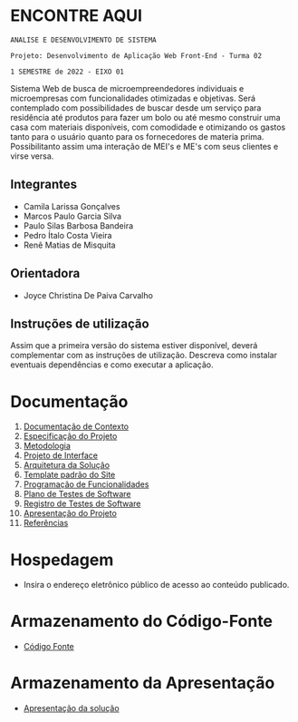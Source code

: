 # ENCONTRE AQUI 
`ANALISE E DESENVOLVIMENTO DE SISTEMA `

`Projeto: Desenvolvimento de Aplicação Web Front-End - Turma 02`

`1 SEMESTRE de 2022 - EIXO 01`

Sistema Web de busca de microempreendedores individuais e microempresas com funcionalidades otimizadas e objetivas. Será contemplado com possibilidades de buscar desde um serviço para residência até
produtos para fazer um bolo ou até mesmo construir uma casa com materiais disponíveis, com comodidade e otimizando os gastos tanto para o usuário quanto para os
fornecedores de materia prima. Possibilitanto assim uma interação de MEI's e ME's com seus clientes e virse versa.

## Integrantes

- Camila Larissa Gonçalves
- Marcos Paulo Garcia Silva
- Paulo Silas Barbosa Bandeira
- Pedro Ítalo Costa Vieira
- Renê Matias de Misquita

## Orientadora

- Joyce Christina De Paiva Carvalho

## Instruções de utilização

Assim que a primeira versão do sistema estiver disponível, deverá complementar com as instruções de utilização. Descreva como instalar eventuais dependências e como executar a aplicação.

# Documentação

<ol>
<li><a href="docs/01-Documentação de Contexto.md"> Documentação de Contexto</a></li>
<li><a href="docs/02-Especificação do Projeto.md"> Especificação do Projeto</a></li>
<li><a href="docs/03-Metodologia.md"> Metodologia</a></li>
<li><a href="docs/04-Projeto de Interface.md"> Projeto de Interface</a></li>
<li><a href="docs/05-Arquitetura da Solução.md"> Arquitetura da Solução</a></li>
<li><a href="docs/06-Template padrão do Site.md"> Template padrão do Site</a></li>
<li><a href="docs/07-Programação de Funcionalidades.md"> Programação de Funcionalidades</a></li>
<li><a href="docs/08-Plano de Testes de Software.md"> Plano de Testes de Software</a></li>
<li><a href="docs/09-Registro de Testes de Software.md"> Registro de Testes de Software</a></li>
<li><a href="docs/10-Apresentação do Projeto.md"> Apresentação do Projeto</a></li>
<li><a href="docs/11-Referências.md"> Referências</a></li>
</ol>

# Hospedagem

- Insira o endereço eletrônico público de acesso ao conteúdo publicado.

# Armazenamento do Código-Fonte

- <a href="src/README.md">Código Fonte</a>

# Armazenamento da Apresentação

- <a href="presentation/README.md">Apresentação da solução</a>
